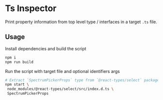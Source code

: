 # Ts Inspector

Print property information from top level type / interfaces in a target `.ts` file.

## Usage

Install dependencies and build the script

```sh
npm i
npm run build
```

Run the script with target file and optional identifiers args

```sh
# Extract `SpectrumPickerProps` type from `@react-types/select` package
npm start \
 node_modules/@react-types/select/src/index.d.ts \
 SpectrumPickerProps
```
